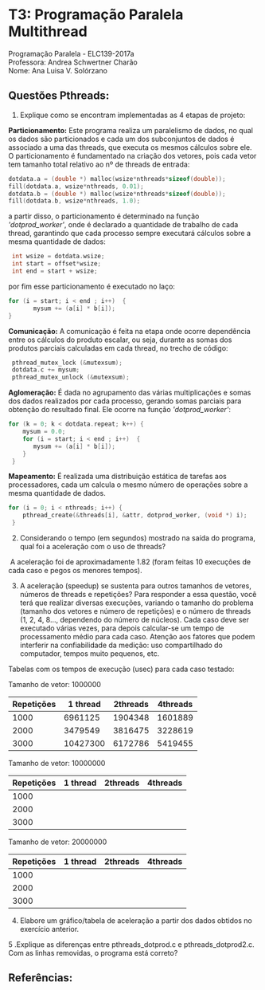 # T3: Programação Paralela Multithread
Programação Paralela - ELC139-2017a\
Professora: Andrea Schwertner Charão\
Nome: Ana Luisa V. Solórzano

## Questões Pthreads:

1. Explique como se encontram implementadas as 4 etapas de projeto: 
  
  **Particionamento:** Este programa realiza um paralelismo de dados, no qual os dados são particionados e cada um dos subconjuntos
  de dados é associado a uma das threads, que executa os mesmos cálculos sobre ele. O particionamento é fundamentado na criação dos
  vetores, pois cada vetor tem tamanho total relativo ao nº de threads de entrada:  
   ``` C
   dotdata.a = (double *) malloc(wsize*nthreads*sizeof(double));
   fill(dotdata.a, wsize*nthreads, 0.01);
   dotdata.b = (double *) malloc(wsize*nthreads*sizeof(double));
   fill(dotdata.b, wsize*nthreads, 1.0);
   ```
  a partir disso, o particionamento é determinado na função *'dotprod_worker'*, onde é declarado a quantidade de trabalho
  de cada thread, garantindo que cada processo sempre executará cálculos sobre a mesma quantidade de dados: 
  ``` C
   int wsize = dotdata.wsize;
   int start = offset*wsize;
   int end = start + wsize;
  ``` 
  por fim esse particionamento é executado no laço:
  ``` C
  for (i = start; i < end ; i++)  {
         mysum += (a[i] * b[i]);
  }
  ```
  
  **Comunicação:** A comunicação é feita na etapa onde ocorre dependência entre os cálculos do produto escalar, ou seja,
  durante as somas dos produtos parciais calculadas em cada thread, no trecho de código:
 
 ``` C
  pthread_mutex_lock (&mutexsum);
  dotdata.c += mysum;
  pthread_mutex_unlock (&mutexsum);
 ```   
 
  **Aglomeração:** É dada no agrupamento das várias multiplicações e somas dos dados realizados por cada processo, gerando
  somas parciais para obtenção do resultado final. Ele ocorre na função *'dotprod_worker'*:
  
  ``` C
  for (k = 0; k < dotdata.repeat; k++) {
      mysum = 0.0;
      for (i = start; i < end ; i++)  {
         mysum += (a[i] * b[i]);
      }
   }
  ```  
  
  **Mapeamento:** É realizada uma distribuição estática de tarefas aos processadores, cada um calcula o mesmo número de
  operações sobre a mesma quantidade de dados.
  
  ``` C
  for (i = 0; i < nthreads; i++) {
      pthread_create(&threads[i], &attr, dotprod_worker, (void *) i);
   }
   ```
   
2. Considerando o tempo (em segundos) mostrado na saída do programa, qual foi a aceleração com o uso de threads?

  A aceleração foi de aproximadamente 1.82 (foram feitas 10 execuções de cada caso e pegos os menores tempos).

3. A aceleração (speedup) se sustenta para outros tamanhos de vetores, números de threads e repetições? Para responder a essa questão, você terá que realizar diversas execuções, variando o tamanho do problema (tamanho dos vetores e número de repetições) e o número de threads (1, 2, 4, 8..., dependendo do número de núcleos). Cada caso deve ser executado várias vezes, para depois calcular-se um tempo de processamento médio para cada caso. Atenção aos fatores que podem interferir na confiabilidade da medição: uso compartilhado do computador, tempos muito pequenos, etc.

Tabelas com os tempos de execução (usec) para cada caso testado:

Tamanho de vetor: 1000000

Repetições |1 thread | 2threads | 4threads |
---------- | ------- | -------- | -------- |
1000  | 6961125 | 1904348 | 1601889 |
2000  | 3479549 | 3816475 | 3228619 |
3000  | 10427300 | 6172786 | 5419455 |

Tamanho de vetor: 10000000

Repetições |1 thread | 2threads | 4threads |
---------- | ------- | -------- | -------- |
1000  | | | |
2000  | | | |
3000  | | | |

Tamanho de vetor: 20000000

Repetições |1 thread | 2threads | 4threads |
---------- | ------- | -------- | -------- |
1000  | | | |
2000  | | | |
3000  | | | |

4. Elabore um gráfico/tabela de aceleração a partir dos dados obtidos no exercício anterior.

5 .Explique as diferenças entre pthreads_dotprod.c e pthreads_dotprod2.c. Com as linhas removidas, o programa está correto?

## Referências: 
